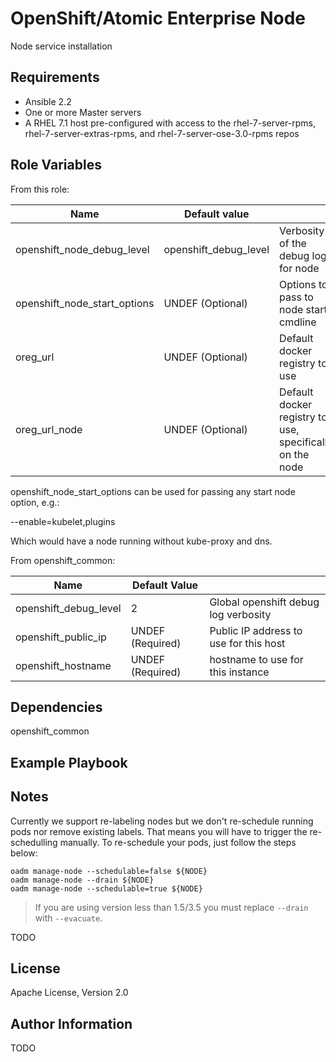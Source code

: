 OpenShift/Atomic Enterprise Node
================================

Node service installation

Requirements
------------

* Ansible 2.2
* One or more Master servers
* A RHEL 7.1 host pre-configured with access to the rhel-7-server-rpms,
rhel-7-server-extras-rpms, and rhel-7-server-ose-3.0-rpms repos

Role Variables
--------------
From this role:

| Name                         | Default value         |                                                          |
|------------------------------|-----------------------|----------------------------------------------------------|
| openshift_node_debug_level   | openshift_debug_level | Verbosity of the debug logs for node                     |
| openshift_node_start_options | UNDEF (Optional)      | Options to pass to node start cmdline                    |
| oreg_url                     | UNDEF (Optional)      | Default docker registry to use                           |
| oreg_url_node                | UNDEF (Optional)      | Default docker registry to use, specifically on the node |

openshift_node_start_options can be used for passing any start node option, e.g.:

--enable=kubelet,plugins

Which would have a node running without kube-proxy and dns.

From openshift_common:

| Name                          |  Default Value      |                     |
|-------------------------------|---------------------|---------------------|
| openshift_debug_level         | 2                   | Global openshift debug log verbosity |
| openshift_public_ip           | UNDEF (Required)    | Public IP address to use for this host |
| openshift_hostname            | UNDEF (Required)    | hostname to use for this instance |

Dependencies
------------

openshift_common

Example Playbook
----------------

Notes
-----

Currently we support re-labeling nodes but we don't re-schedule running pods nor remove existing labels. That means you will have to trigger the re-schedulling manually. To re-schedule your pods, just follow the steps below:

```
oadm manage-node --schedulable=false ${NODE}
oadm manage-node --drain ${NODE}
oadm manage-node --schedulable=true ${NODE}
````

> If you are using version less than 1.5/3.5 you must replace `--drain` with `--evacuate`.


TODO

License
-------

Apache License, Version 2.0

Author Information
------------------

TODO
